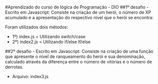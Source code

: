 #Aprendizado do curso de lógica de Programação - DIO
##1º desafio - Escrito em Javascript:
Consiste na criação de um herói, o número de XP acumulado e a apresentação do respectivo nível que o herói se encontra:

Foram utilizados dois métodos:
- 1º) index.js = Utilizando switch/case
- 2º) index2.js = Utilizando if/else If/else

##2º desafio - Escrito em Javascript:
Consiste na criação de uma função que apresente o nível de ranqueamento do herói e sua denominação, calculado através da diferença entre o número de vitórias e o número de derrotas.
- Arquivo: index3.js
